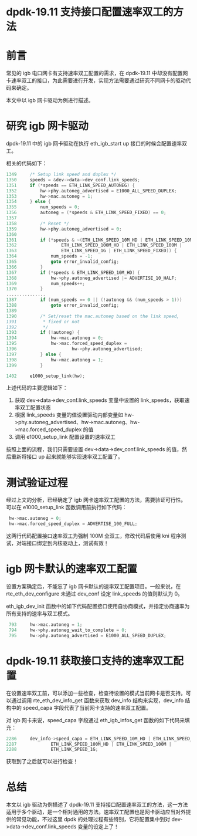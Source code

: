 # dpdk-19.11 支持接口配置速率双工的方法
# 前言
常见的 igb 电口网卡有支持速率双工配置的需求，在 dpdk-19.11 中却没有配置网卡速率双工的接口，为此需要进行开发，实现方法需要通过研究不同网卡的驱动代码来确定。

本文中以 igb 网卡驱动为例进行描述。

# 研究 igb 网卡驱动
dpdk-19.11 中的 igb 网卡驱动在执行 eth_igb_start up 接口的时候会配置速率双工。

相关的代码如下：

```c
1349     /* Setup link speed and duplex */
1350     speeds = &dev->data->dev_conf.link_speeds;
1351     if (*speeds == ETH_LINK_SPEED_AUTONEG) {
1352         hw->phy.autoneg_advertised = E1000_ALL_SPEED_DUPLEX;
1353         hw->mac.autoneg = 1;
1354     } else {
1355         num_speeds = 0;
1356         autoneg = (*speeds & ETH_LINK_SPEED_FIXED) == 0;
1357     
1358         /* Reset */
1359         hw->phy.autoneg_advertised = 0;
1360         
1361         if (*speeds & ~(ETH_LINK_SPEED_10M_HD | ETH_LINK_SPEED_10M |
1362                 ETH_LINK_SPEED_100M_HD | ETH_LINK_SPEED_100M |
1363                 ETH_LINK_SPEED_1G | ETH_LINK_SPEED_FIXED)) {
1364             num_speeds = -1;
1365             goto error_invalid_config;
1366         }
1367         if (*speeds & ETH_LINK_SPEED_10M_HD) {
1368             hw->phy.autoneg_advertised |= ADVERTISE_10_HALF;
1369             num_speeds++;
1370         }   
...............
1387         if (num_speeds == 0 || (!autoneg && (num_speeds > 1)))
1388             goto error_invalid_config;
1389 
1390         /* Set/reset the mac.autoneg based on the link speed,
1391          * fixed or not
1392          */
1393         if (!autoneg) {
1394             hw->mac.autoneg = 0;
1395             hw->mac.forced_speed_duplex =
1396                     hw->phy.autoneg_advertised;
1397         } else {
1398             hw->mac.autoneg = 1;
1399         }

1402     e1000_setup_link(hw);
```
上述代码的主要逻辑如下：

1. 获取 dev->data->dev_conf.link_speeds 变量中设置的 link_speeds，获取速率双工配置状态
2. 根据 link_speeds 变量的值设置驱动内部变量如 hw->phy.autoneg_advertised、hw->mac.autoneg、hw->mac.forced_speed_duplex 的值
3. 调用 e1000_setup_link 配置设置的速率双工

按照上面的流程，我们只需要设置 dev->data->dev_conf.link_speeds 的值，然后重新将接口 up 起来就能够实现速率双工配置了。

# 测试验证过程
经过上文的分析，已经确定了 igb 网卡速率双工配置的方法，需要验证可行性。
可以在 e1000_setup_link 函数调用前执行如下代码：

```c
 hw->mac.autoneg = 0;
 hw->mac.forced_speed_duplex = ADVERTISE_100_FULL;
```
这两行代码配置接口速率双工为强制 100M 全双工，修改代码后使用 kni 程序测试，对端接口绑定到内核驱动上，测试有效！

# igb 网卡默认的速率双工配置
设置方案确定后，不能忘了 igb 网卡默认的速率双工配置项目。一般来说，在 rte_eth_dev_configure 未通过 dev_conf 设定 link_speeds 的值则默认为 0。

eth_igb_dev_init 函数中的如下代码配置接口使用自协商模式，并指定协商速率为所有支持的速率与双工模式。

```c
 793     hw->mac.autoneg = 1;
 794     hw->phy.autoneg_wait_to_complete = 0;
 795     hw->phy.autoneg_advertised = E1000_ALL_SPEED_DUPLEX;
```
# dpdk-19.11 获取接口支持的速率双工配置
在设置速率双工前，可以添加一些检查，检查待设置的模式当前网卡是否支持。可以通过调用 rte_eth_dev_info_get 函数来获取 dev_info 结构来实现，dev_info 结构中的 speed_capa 字段代表了当前网卡支持的速率双工配置。

对 igb 网卡来说，speed_capa 字段通过 eth_igb_infos_get 函数的如下代码来填充：

```c
2286     dev_info->speed_capa = ETH_LINK_SPEED_10M_HD | ETH_LINK_SPEED_10M |
2287             ETH_LINK_SPEED_100M_HD | ETH_LINK_SPEED_100M |
2288             ETH_LINK_SPEED_1G;
```
获取到了之后就可以进行检查！

# 总结
本文以 igb 驱动为例描述了 dpdk-19.11 支持接口配置速率双工的方法，这一方法适用于多个驱动，是一个相对通用的方法。速率双工配置也是网卡驱动应当对外提供的常见功能，不过这里 dpdk 的处理过程有些特别，它将配置集中到对 dev->data->dev_conf.link_speeds 变量的设定上了！